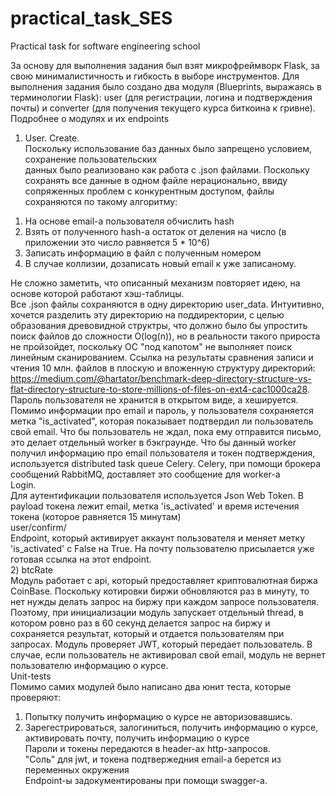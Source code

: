 # practical_task_SES
Practical task for software engineering school 

За основу для выполнения задания был взят микрофреймворк Flask, за свою минималистичность и 
гибкость в выборе инструментов. Для выполнения задания было создано два модуля (Blueprints, 
выражаясь в терминологии Flask): user (для регистрации, логина и подтверждения почты) и 
converter (для получения текущего курса биткоина к гривне).
Подробнее о модулях и их endpoints
1) User. 
Create.  
Поскольку использование баз данных было запрещено условием, сохранение пользовательских  
данных было реализовано как работа с .json файлами. Поскольку сохранять все данные в одном файле нерационально, ввиду сопряженных проблем с конкурентным доступом, файлы сохраняются по такому алгоритму:  
1. На основе email-а пользователя обчислить hash  
2. Взять от полученного hash-a остаток от деления на число (в приложении это число равняется 5 * 10^6)  
3. Записать информацию в файл с полученным номером  
4. В случае коллизии, дозаписать новый email к уже записаному.  
  
Не сложно заметить, что описанный механизм повторяет идею, на основе которой работают хэш-таблицы.  
Все .json файлы сохраняются в одну директорию user_data. Интуитивно, хочется разделить эту директорию на поддиректории, с целью образования древовидной структры, что должно было бы упростить поиск файлов до сложности O(log(n)), но в реальности такого прироста не пройзойдет, поскольку ОС "под капотом" не выполняет поиск линейным сканированием. Ссылка на результаты сравнения записи и чтения 10 млн. файлов в плоскую и вложенную структуру директорий: https://medium.com/@hartator/benchmark-deep-directory-structure-vs-flat-directory-structure-to-store-millions-of-files-on-ext4-cac1000ca28.   
Пароль пользователя не хранится в открытом виде, а хешируется. Помимо информации про email и пароль, у пользователя сохраняется метка "is_activated", которая показывает подтвердил ли пользователь свой email. Что бы пользователь не ждал, пока ему отправится письмо, это делает отдельный worker в бэкграунде. Что бы данный worker получил информацию про email пользователя и токен подтверждения, используется distributed task queue Celery. Celery, при помощи брокера сообщений RabbitMQ, доставляет это сообщение для worker-a  
Login.  
Для аутентификации пользователя используется Json Web Token. В payload токена лежит email, метка 'is_activated' и время истечения токена (которое равняется 15 минутам)  
 	user/confirm/<token>  
 Endpoint, который активирует аккаунт пользователя и меняет метку 'is_activated' с False на True. На почту пользователю присылается уже готовая ссылка на этот endpoint.  
2) btcRate  
	Модуль работает с api, который предоставляет криптовалютная биржа CoinBase. Поскольку котировки биржи обновляются раз в минуту, то нет нужды делать запрос на биржу при каждом запросе пользователя. Поэтому, при инициализации модуль запускает отдельный thread, в котором ровно раз в 60 секунд делается запрос на биржу и сохраняется результат, который и отдается пользователям при запросах. Модуль проверяет JWT, который передает пользователь. В случае, если пользователь не активировал свой email, модуль не вернет пользователю информацию о курсе.  
Unit-tests  
Помимо самих модулей было написано два юнит теста, которые проверяют:  
1. Попытку получить информацию о курсе не авторизовавшись.  
2. Зарегестрироваться, залогиниться, получить информацию о курсе, активировать почту, получить информацию о курсе  
Пароли и токены передаются в header-ах http-запросов.  
"Соль" для jwt, и токена подтвержедния email-a берется из переменных окружения  
Endpoint-ы задокументированы при помощи swagger-a.  

